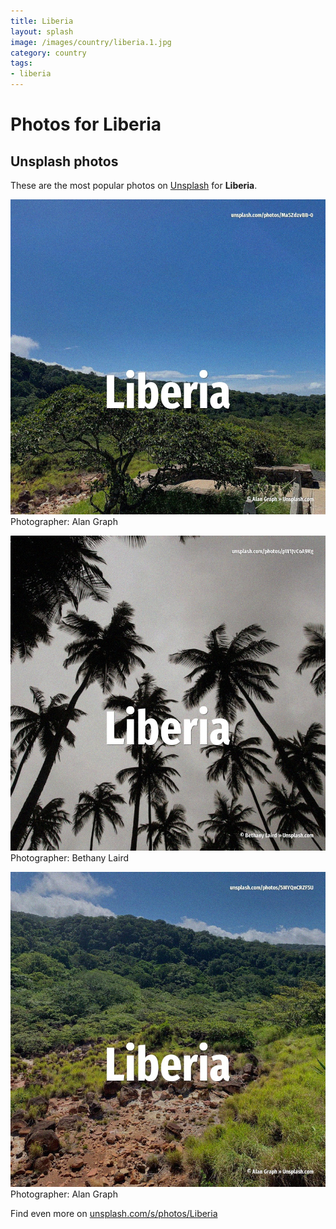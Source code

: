 ```yaml
---
title: Liberia
layout: splash
image: /images/country/liberia.1.jpg
category: country
tags:
- liberia
---
```

# Photos for Liberia
 
## Unsplash photos
These are the most popular photos on [Unsplash](https://unsplash.com) for **Liberia**.
 
![Liberia](/images/country/liberia.1.jpg)
Photographer:  Alan Graph
 
![Liberia](/images/country/liberia.2.jpg)
Photographer:  Bethany Laird
 
![Liberia](/images/country/liberia.3.jpg)
Photographer:  Alan Graph
 
Find even more on [unsplash.com/s/photos/Liberia](https://unsplash.com/s/photos/Liberia)
 

